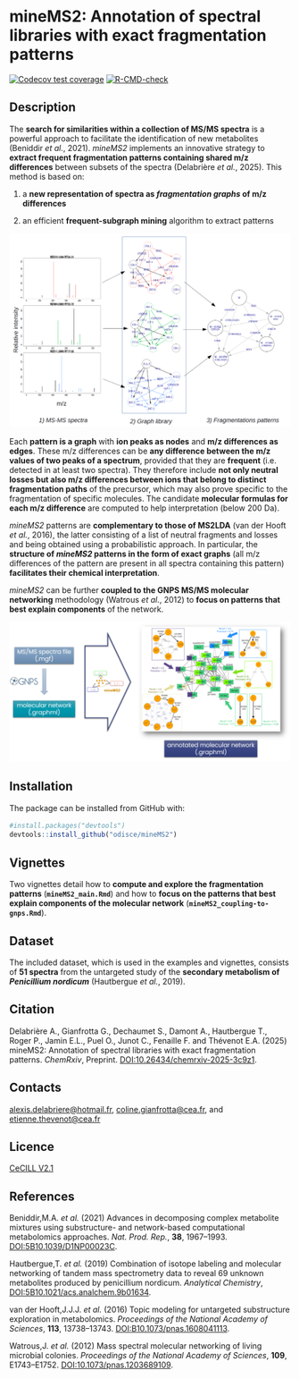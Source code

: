 # mineMS2: Annotation of spectral libraries with exact fragmentation patterns

<!-- badges: start -->

[![Codecov test coverage](https://codecov.io/gh/odisce/mineMS2/graph/badge.svg)](https://app.codecov.io/gh/odisce/mineMS2) [![R-CMD-check](https://github.com/odisce/mineMS2/actions/workflows/R-CMD-check.yaml/badge.svg)](https://github.com/odisce/mineMS2/actions/workflows/R-CMD-check.yaml)

<!-- badges: end -->

## Description

The **search for similarities within a collection of MS/MS spectra** is a powerful approach to facilitate the identification of new metabolites (Beniddir *et al.*, 2021). *mineMS2* implements an innovative strategy to **extract frequent fragmentation patterns containing shared m/z differences** between subsets of the spectra (Delabrière *et al.*, 2025). This method is based on:

1.  a **new representation of spectra as *fragmentation graphs* of m/z differences**

2.  an efficient **frequent-subgraph mining** algorithm to extract patterns

![*Principle of the mineMS2 pattern mining approach*](vignettes/images/mineMS2_input_output.png)

Each **pattern is a graph** with **ion peaks as nodes** and **m/z differences as edges**. These m/z differences can be **any difference between the m/z values of two peaks of a spectrum**, provided that they are **frequent** (i.e. detected in at least two spectra). They therefore include **not only neutral losses but also m/z differences between ions that belong to distinct fragmentation paths** of the precursor, which may also prove specific to the fragmentation of specific molecules. The candidate **molecular formulas for each m/z difference** are computed to help interpretation (below 200 Da).

*mineMS2* patterns are **complementary to those of MS2LDA** (van der Hooft *et al.*, 2016), the latter consisting of a list of neutral fragments and losses and being obtained using a probabilistic approach. In particular, the **structure of *mineMS2* patterns in the form of exact graphs** (all m/z differences of the pattern are present in all spectra containing this pattern) **facilitates their chemical interpretation**.

*mineMS2* can be further **coupled to the GNPS MS/MS molecular networking** methodology (Watrous *et al.*, 2012) to **focus on patterns that best explain components** of the network.

![*Coupling mineMS2 to GNPS molecular networks*](vignettes/images/mineMS2_gnps_coupling.png)

## Installation

The package can be installed from GitHub with:

``` r
#install.packages("devtools")
devtools::install_github("odisce/mineMS2")
```

## Vignettes

Two vignettes detail how to **compute and explore the fragmentation patterns** (**`mineMS2_main.Rmd`**) and how to **focus on the patterns that best explain components of the molecular network** (**`mineMS2_coupling-to-gnps.Rmd`**).

## Dataset

The included dataset, which is used in the examples and vignettes, consists of **51 spectra** from the untargeted study of the **secondary metabolism of *Penicillium nordicum*** (Hautbergue *et al.*, 2019).

## Citation

Delabrière A., Gianfrotta G., Dechaumet S., Damont A., Hautbergue T., Roger P., Jamin E.L., Puel O., Junot C., Fenaille F. and Thévenot E.A. (2025) mineMS2: Annotation of spectral libraries with exact fragmentation patterns. *ChemRxiv*, Preprint. [DOI:10.26434/chemrxiv-2025-3c9z1](https://doi.org/10.26434/chemrxiv-2025-3c9z1).


## Contacts

[alexis.delabriere\@hotmail.fr](mailto:alexis.delabriere@hotmail.fr), [coline.gianfrotta\@cea.fr](mailto:coline.gianfrotta@cea.fr), and [etienne.thevenot\@cea.fr](mailto:etienne.thevenot@cea.fr)

## Licence

[CeCILL V2.1](https://cecill.info/licences/Licence_CeCILL_V2.1-en.html)

## References

Beniddir,M.A. *et al.* (2021) Advances in decomposing complex metabolite mixtures using substructure- and network-based computational metabolomics approaches. *Nat. Prod. Rep.*, **38**, 1967–1993. [DOI:5B10.1039/D1NP00023C](https://doi.org/10.1039/D1NP00023C).

Hautbergue,T. *et al.* (2019) Combination of isotope labeling and molecular networking of tandem mass spectrometry data to reveal 69 unknown metabolites produced by penicillium nordicum. *Analytical Chemistry*, [DOI:5B10.1021/acs.analchem.9b01634](https://doi.org/10.1021/acs.analchem.9b01634).

van der Hooft,J.J.J. *et al.* (2016) Topic modeling for untargeted substructure exploration in metabolomics. *Proceedings of the National Academy of Sciences*, **113**, 13738–13743. [DOI:B10.1073/pnas.1608041113](https://doi.org/10.1073/pnas.1608041113).

Watrous,J. *et al.* (2012) Mass spectral molecular networking of living microbial colonies. *Proceedings of the National Academy of Sciences*, **109**, E1743–E1752. [DOI:10.1073/pnas.1203689109](https://doi.org/10.1073/pnas.1203689109).
